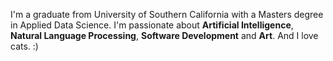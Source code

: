 I'm a graduate from University of Southern California with a Masters degree in Applied Data Science. I'm passionate about **Artificial Intelligence**, **Natural Language Processing**, **Software Development** and **Art**. And I love cats. :)
